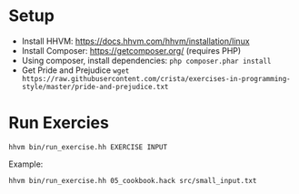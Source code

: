 # Setup

* Install HHVM: https://docs.hhvm.com/hhvm/installation/linux
* Install Composer: https://getcomposer.org/ (requires PHP)
* Using composer, install dependencies: `php composer.phar install`
* Get Pride and Prejudice `wget https://raw.githubusercontent.com/crista/exercises-in-programming-style/master/pride-and-prejudice.txt`

# Run Exercies

```
hhvm bin/run_exercise.hh EXERCISE INPUT
```

Example:

```
hhvm bin/run_exercise.hh 05_cookbook.hack src/small_input.txt
```
